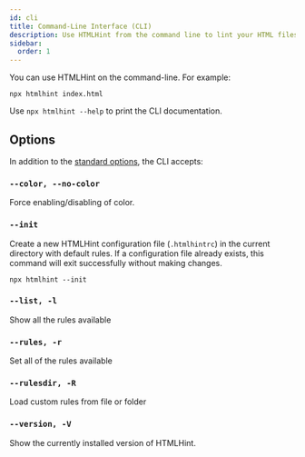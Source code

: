 ```yaml
---
id: cli
title: Command-Line Interface (CLI)
description: Use HTMLHint from the command line to lint your HTML files. There are several options available to customize the behavior of the linter.
sidebar:
  order: 1
---
```


You can use HTMLHint on the command-line. For example:

```shell
npx htmlhint index.html
```

Use `npx htmlhint --help` to print the CLI documentation.

## Options

In addition to the [standard options](/usage/options/), the CLI accepts:

### `--color, --no-color`

Force enabling/disabling of color.

### `--init`

Create a new HTMLHint configuration file (`.htmlhintrc`) in the current directory with default rules. If a configuration file already exists, this command will exit successfully without making changes.

```shell
npx htmlhint --init
```

### `--list, -l`

Show all the rules available

### `--rules, -r`

Set all of the rules available

### `--rulesdir, -R`

Load custom rules from file or folder

### `--version, -V`

Show the currently installed version of HTMLHint.
